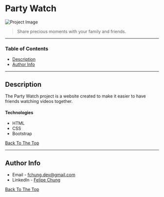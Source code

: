 # Party Watch

![Project Image](project-image-url)

> Share precious moments with your family and friends.

---

### Table of Contents

- [Description](#description)
- [Author Info](#author-info)

---

## Description

The Party Watch project is a website created to make it easier to have friends watching videos together.

#### Technologies

- HTML
- CSS
- Bootstrap

[Back To The Top](#party-watch)

---

## Author Info

- Email - [fchung.dev@gmail.com](fchung.dev@gmail.com)
- LinkedIn - [Felipe Chung](https://www.linkedin.com/in/felipe-chung-806635138/)

[Back To The Top](#party-watch)
